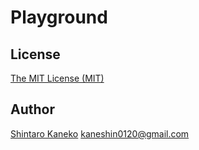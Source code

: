 # Playground

## License

[The MIT License (MIT)](http://kaneshin.mit-license.org/)

## Author

[Shintaro Kaneko](https://github.com/kaneshin) <kaneshin0120@gmail.com>

